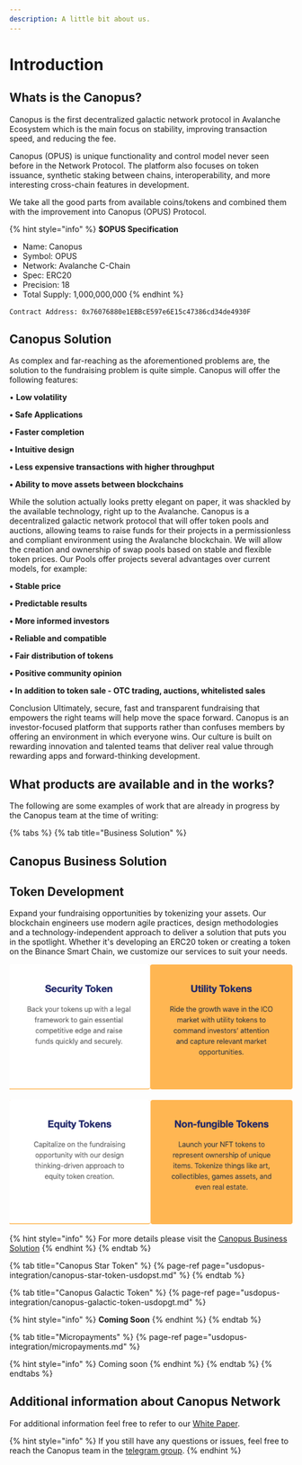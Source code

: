 ```yaml
---
description: A little bit about us.
---
```


# Introduction

## Whats is the Canopus?

Canopus is the first decentralized galactic network protocol in Avalanche Ecosystem which is the main focus on stability, improving transaction speed, and reducing the fee. 

Canopus \(OPUS\) is unique functionality and control model never seen before in the Network Protocol. The platform also focuses on token issuance, synthetic staking between chains, interoperability, and more interesting cross-chain features in development. 

We take all the good parts from available coins/tokens and combined them with the improvement into Canopus \(OPUS\) Protocol.

{% hint style="info" %}
**$OPUS Specification** 

* Name: Canopus
* Symbol: OPUS
* Network: Avalanche C-Chain
* Spec: ERC20
* Precision: 18
* Total Supply: 1,000,000,000
{% endhint %}

```text
Contract Address: 0x76076880e1EBBcE597e6E15c47386cd34de4930F
```

## Canopus Solution 

As complex and far-reaching as the aforementioned problems are, the solution to the fundraising problem is quite simple. Canopus will offer the following features:

• **Low volatility** 

**• Safe Applications** 

**• Faster completion** 

**• Intuitive design** 

**• Less expensive transactions with higher throughput** 

**• Ability to move assets between blockchains**

While the solution actually looks pretty elegant on paper, it was shackled by the available technology, right up to the Avalanche. Canopus is a decentralized galactic network protocol that will offer token pools and auctions, allowing teams to raise funds for their projects in a permissionless and compliant environment using the Avalanche blockchain. We will allow the creation and ownership of swap pools based on stable and flexible token prices. Our Pools offer projects several advantages over current models, for example:

**• Stable price** 

**• Predictable results** 

**• More informed investors** 

**• Reliable and compatible** 

**• Fair distribution of tokens** 

**• Positive community opinion** 

**• In addition to token sale - OTC trading, auctions, whitelisted sales**

Conclusion Ultimately, secure, fast and transparent fundraising that empowers the right teams will help move the space forward. Canopus is an investor-focused platform that supports rather than confuses members by offering an environment in which everyone wins. Our culture is built on rewarding innovation and talented teams that deliver real value through rewarding apps and forward-thinking development.

## What products are available and in the works?

The following are some examples of work that are already in progress by the Canopus team at the time of writing: 

{% tabs %}
{% tab title="Business Solution" %}
## Canopus Business Solution

## Token Development

Expand your fundraising opportunities by tokenizing your assets. Our blockchain engineers use modern agile practices, design methodologies and a technology-independent approach to deliver a solution that puts you in the spotlight. Whether it's developing an ERC20 token or creating a token on the Binance Smart Chain, we customize our services to suit your needs.

![](.gitbook/assets/screen-shot-2021-05-28-at-1.47.40-pm-copy.png)

![](.gitbook/assets/screen-shot-2021-05-28-at-1.47.40-pm.png)

{% hint style="info" %}
For more details please visit the [Canopus Business Solution](https://canopus.network/business/)
{% endhint %}
{% endtab %}

{% tab title="Canopus Star Token" %}
{% page-ref page="usdopus-integration/canopus-star-token-usdopst.md" %}
{% endtab %}

{% tab title="Canopus Galactic Token" %}
{% page-ref page="usdopus-integration/canopus-galactic-token-usdopgt.md" %}



{% hint style="info" %}
**Coming Soon**
{% endhint %}
{% endtab %}

{% tab title="Micropayments" %}
{% page-ref page="usdopus-integration/micropayments.md" %}

{% hint style="info" %}
Coming soon
{% endhint %}
{% endtab %}
{% endtabs %}

## Additional information about Canopus Network

For additional information feel free to refer to our [White Paper](https://github.com/Canopus-Network-OPUS/OPUS/blob/main/Canopus%20Whitepaper.pdf).

{% hint style="info" %}
If you still have any questions or issues, feel free to reach the Canopus team in the [telegram group](https://t.me/canopus_network).
{% endhint %}

